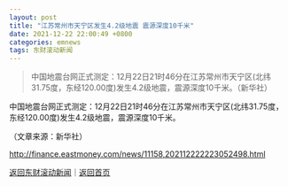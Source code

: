 ```yaml
---
layout: post
title: "江苏常州市天宁区发生4.2级地震 震源深度10千米"
date: 2021-12-22 22:00:49 +0800
categories: emnews
tags: 东财滚动新闻
---
```

> 中国地震台网正式测定：12月22日21时46分在江苏常州市天宁区(北纬31.75度，东经120.00度)发生4.2级地震，震源深度10千米。（新华社）

<p>中国地震台网正式测定：12月22日21时46分在江苏常州市天宁区(北纬31.75度，东经120.00度)发生4.2级地震，震源深度10千米。</p><p class="em_media">（文章来源：新华社）</p>

<http://finance.eastmoney.com/news/11158,202112222223052498.html>

[返回东财滚动新闻](//finews.withounder.com/emnews/)｜[返回首页](//finews.withounder.com/)